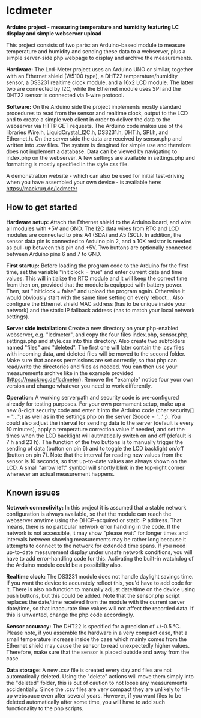 # lcdmeter
<b>Arduino project - measuring temperature and humidity featuring LC display and simple webserver upload</b>

This project consists of two parts: an Arduino-based module to measure temperature and humidity and sending these data to a webserver, plus a simple server-side php webpage to display and archive the measurements.

<b>Hardware:</b>
The Lcd-Meter project uses an Arduino UNO or similar, together with an Ethernet shield (W5100 type), a DHT22 temperature/humidity sensor, a DS3231 realtime clock module, and a 16x2 LCD module. The latter two are connected by I2C, while the Ethernet module uses SPI and the DHT22 sensor is connected via 1-wire protocol.

<b>Software:</b>
On the Arduino side the project implements mostly standard procedures to read from the sensor and realtime clock, output to the LCD and to create a simple web client in order to deliver the data to the webserver via HTTP GET requests. The Arduino code makes use of the libraries Wire.h, LiquidCrystal_I2C.h, DS3231.h, DHT.h, SPI.h, and Ethernet.h.
On the server side the data are received by sensor.php and written into .csv files. The system is desgined for simple use and therefore does not implement a database. Data can be viewed by navigating to index.php on the webserver. A few settings are available in settings.php and formatting is mostly specified in the style.css file.

A demonstration website - which can also be used for initial test-driving when you have assembled your own device - is available here: https://mackrug.de/lcdmeter

## How to get started

<b>Hardware setup:</b> Attach the Ethernet shield to the Arduino board, and wire all modules with +5V and GND. The I2C data wires from RTC and LCD modules are connected to pins A4 (SDA) and A5 (SCL). In addition, the sensor data pin is connected to Arduino pin 2, and a 10K resistor is needed as pull-up between this pin and +5V. Two buttons are optionally connected between Arduino pins 6 and 7 to GND.

<b>First startup:</b> Before loading the program code to the Arduino for the first time, set the variable "initiclock = true" and enter current date and time values. This will initialize the RTC module and it will keep the correct time from then on, provided that the module is equipped with battery power. Then, set "initiclock = false" and upload the program again. Otherwise it would obviously start with the same time setting on every reboot... Also configure the Ethernet shield MAC address (has to be unique inside your network) and the static IP fallback address (has to match your local network settings).

<b>Server side installation:</b> Create a new directory on your php-enabled webserver, e.g. "lcdmeter", and copy the four files index.php, sensor.php, settings.php and style.css into this directory. Also create two subfolders named "files" and "deleted". The first one will later contain the .csv files with incoming data, and deleted files will be moved to the second folder. Make sure that access permissions are set correctly, so that php can read/write the directories and files as needed. You can then use your measurements archive like in the example provided (https://mackrug.de/lcdmeter). Remove the "example" notice four your own version and change whatever you need to work differently.

<b>Operation:</b> A working serverpath and security code is pre-configured already for testing purposes. For your own permament setup, make up a new 8-digit security code and enter it into the Arduino code (char security[] = "...";) as well as in the settings.php on the server ($code = '...' ;). You could also adjust the interval for sending data to the server (default is every 10 minutes), apply a temperature correction value if needed, and set the times when the LCD backlight will autmatically switch on and off (default is 7 h and 23 h). The function of the two buttons is to manually trigger the sending of data (button on pin 6) and to toggle the LCD backlight on/off (button on pin 7). Note that the interval for reading new values from the sensor is 10 seconds, so that up-to-date values are always shown on the LCD. A small "arrow left" symbol will shortly blink in the top-right corner whenever an actual measurement happens.

## Known issues

<b>Network connectivity:</b> In this project it is assumed that a stable network configuration is always available, so that the module can reach the webserver anytime using the DHCP-acquired or static IP address. That means, there is no particular network error handling in the code. If the network is not accessible, it may show "please wait" for longer times and intervals between showing measurements may be rather long because it attempts to connect to the network for extended time spans. If you need up-to-date messurement display under unsafe network conditions, you will have to add error-handling code for this. Activating the built-in watchdog of the Arduino module could be a possibility also.

<b>Realtime clock:</b> The DS3231 module does not handle daylight savings time. If you want the device to accurately reflect this, you'd have to add code for it. There is also no function to manually adjust date/time on the device using push buttons, but this could be added. Note that the sensor.php script replaces the date/time received from the module with the current server date/time, so that inaccurate time values will not affect the recorded data. If this is unwanted, change the php code accordingly.

<b>Sensor accuracy:</b> The DHT22 is specified for a precision of +/-0.5 °C. Please note, if you assemble the hardware in a very compact case, that a small temperature increase inside the case which mainly comes from the Ethernet shield may cause the sensor to read unexpectedly higher values. Therefore, make sure that the sensor is placed outside and away from the case.

<b>Data storage:</b> A new .csv file is created every day and files are not automatically deleted. Using the "delete" actions will move them simply into the "deleted" folder, this is out of caution to not loose any measurements accidentially. Since the .csv files are very compact they are unlikely to fill-up webspace even after several years. However, if you want files to be deleted automatically after some time, you will have to add such functionality to the php scripts.

